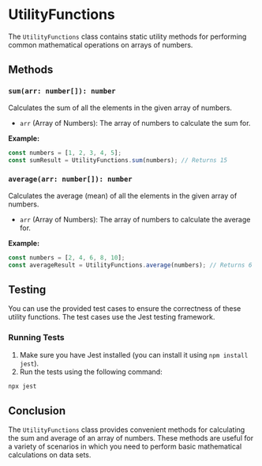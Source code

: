 # UtilityFunctions

The `UtilityFunctions` class contains static utility methods for performing common mathematical operations on arrays of numbers.

## Methods

### `sum(arr: number[]): number`

Calculates the sum of all the elements in the given array of numbers.

- `arr` (Array of Numbers): The array of numbers to calculate the sum for.

**Example:**

```javascript
const numbers = [1, 2, 3, 4, 5];
const sumResult = UtilityFunctions.sum(numbers); // Returns 15
```

### `average(arr: number[]): number`

Calculates the average (mean) of all the elements in the given array of numbers.

- `arr` (Array of Numbers): The array of numbers to calculate the average for.

**Example:**

```javascript
const numbers = [2, 4, 6, 8, 10];
const averageResult = UtilityFunctions.average(numbers); // Returns 6
```

## Testing

You can use the provided test cases to ensure the correctness of these utility functions. The test cases use the Jest testing framework.

### Running Tests

1. Make sure you have Jest installed (you can install it using `npm install jest`).
2. Run the tests using the following command:

```bash
npx jest
```

## Conclusion

The `UtilityFunctions` class provides convenient methods for calculating the sum and average of an array of numbers. These methods are useful for a variety of scenarios in which you need to perform basic mathematical calculations on data sets.
